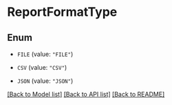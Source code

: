 # ReportFormatType

## Enum


* `FILE` (value: `"FILE"`)

* `CSV` (value: `"CSV"`)

* `JSON` (value: `"JSON"`)


[[Back to Model list]](../README.md#documentation-for-models) [[Back to API list]](../README.md#documentation-for-api-endpoints) [[Back to README]](../README.md)


